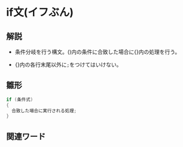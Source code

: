 # if文(イフぶん)  
## 解説  
* 条件分岐を行う構文。()内の条件に合致した場合に{}内の処理を行う。

* {}内の各行末尾以外に`;`をつけてはいけない。
## 雛形   
```C#
if (条件式)
{
  合致した場合に実行される処理;
}
```
## 関連ワード  
